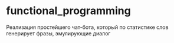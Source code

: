 # functional_programming
Реализация простейшего чат-бота, который по статистике слов генерирует фразы, эмулирующие диалог
